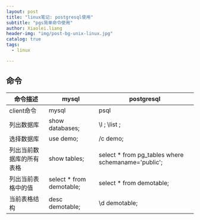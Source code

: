 ```yaml
---
layout: post
title: "linux笔记: postgresql使用"
subtitle: "pgs简单命令使用"
author: Xiaolei.liang
header-img: "img/post-bg-unix-linux.jpg"
catalog: true
tags:
  - linux

---
```


## 命令

| 命令描述                 | mysql                    | postgresql                                         |
| ------------------------ | ------------------------ | -------------------------------------------------- |
| client命令               | mysql                    | psql                                               |
| 列出数据库               | show databases;          | \l ; \list ;                                       |
| 选择数据库               | use demo;                | /c demo;                                           |
| 列出当前数据库的所有表格 | show tables;             | select * from pg_tables where schemaname='public'; |
| 列出当前表格中的值       | select * from demotable; | select * from demotable;                           |
| 当前表格结构             | desc demotable;          | \d demotable;                                      |

